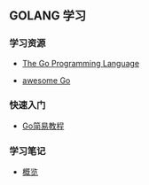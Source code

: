 ## GOLANG 学习


### 学习资源

- [The Go Programming Language](https://github.com/golang/go)

- [awesome Go](https://github.com/avelino/awesome-go)

### 快速入门

- [Go简易教程](https://github.com/songleo/the-little-go-book_ZH_CN)




### 学习笔记


-  [概览](./readme/induction.md)